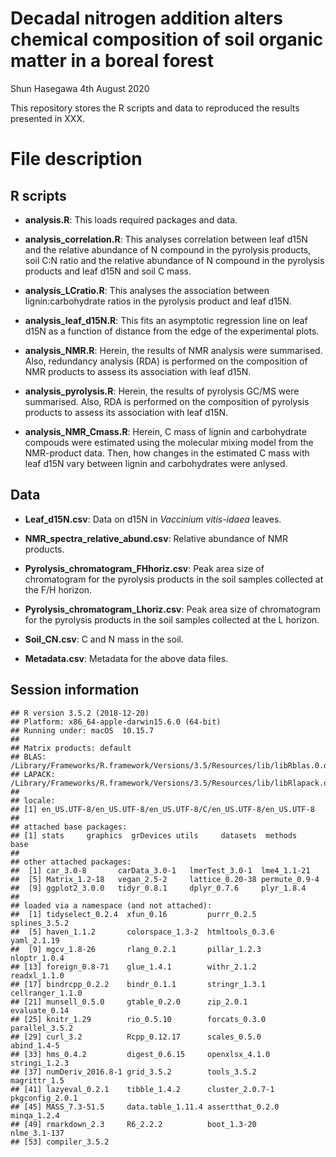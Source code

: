 Decadal nitrogen addition alters chemical composition of soil organic
matter in a boreal forest
================
Shun Hasegawa
4th August 2020

This repository stores the R scripts and data to reproduced the results
presented in XXX.

# File description

## R scripts

  - **analysis.R**: This loads required packages and data.

  - **analysis\_correlation.R**: This analyses correlation between leaf
    d15N and the relative abundance of N compound in the pyrolysis
    products, soil C:N ratio and the relative abundance of N compound in
    the pyrolysis products and leaf d15N and soil C mass.

  - **analysis\_LCratio.R**: This analyses the association between
    lignin:carbohydrate ratios in the pyrolysis product and leaf d15N.

  - **analysis\_leaf\_d15N.R**: This fits an asymptotic regression line
    on leaf d15N as a function of distance from the edge of the
    experimental plots.

  - **analysis\_NMR.R**: Herein, the results of NMR analysis were
    summarised. Also, redundancy analysis (RDA) is performed on the
    composition of NMR products to assess its association with leaf
    d15N.

  - **analysis\_pyrolysis.R**: Herein, the results of pyrolysis GC/MS
    were summarised. Also, RDA is performed on the composition of
    pyrolysis products to assess its association with leaf d15N.

  - **analysis\_NMR\_Cmass.R**: Herein, C mass of lignin and
    carbohydrate compouds were estimated using the molecular mixing
    model from the NMR-product data. Then, how changes in the estimated
    C mass with leaf d15N vary between lignin and carbohydrates were
    anlysed.

## Data

  - **Leaf\_d15N.csv**: Data on d15N in *Vaccinium vitis-idaea* leaves.

  - **NMR\_spectra\_relative\_abund.csv**: Relative abundance of NMR
    products.

  - **Pyrolysis\_chromatogram\_FHhoriz.csv**: Peak area size of
    chromatogram for the pyrolysis products in the soil samples
    collected at the F/H horizon.

  - **Pyrolysis\_chromatogram\_Lhoriz.csv**: Peak area size of
    chromatogram for the pyrolysis products in the soil samples
    collected at the L horizon.

  - **Soil\_CN.csv**: C and N mass in the soil.

  - **Metadata.csv**: Metadata for the above data files.

## Session information

    ## R version 3.5.2 (2018-12-20)
    ## Platform: x86_64-apple-darwin15.6.0 (64-bit)
    ## Running under: macOS  10.15.7
    ## 
    ## Matrix products: default
    ## BLAS: /Library/Frameworks/R.framework/Versions/3.5/Resources/lib/libRblas.0.dylib
    ## LAPACK: /Library/Frameworks/R.framework/Versions/3.5/Resources/lib/libRlapack.dylib
    ## 
    ## locale:
    ## [1] en_US.UTF-8/en_US.UTF-8/en_US.UTF-8/C/en_US.UTF-8/en_US.UTF-8
    ## 
    ## attached base packages:
    ## [1] stats     graphics  grDevices utils     datasets  methods   base     
    ## 
    ## other attached packages:
    ##  [1] car_3.0-8       carData_3.0-1   lmerTest_3.0-1  lme4_1.1-21    
    ##  [5] Matrix_1.2-18   vegan_2.5-2     lattice_0.20-38 permute_0.9-4  
    ##  [9] ggplot2_3.0.0   tidyr_0.8.1     dplyr_0.7.6     plyr_1.8.4     
    ## 
    ## loaded via a namespace (and not attached):
    ##  [1] tidyselect_0.2.4  xfun_0.16         purrr_0.2.5       splines_3.5.2    
    ##  [5] haven_1.1.2       colorspace_1.3-2  htmltools_0.3.6   yaml_2.1.19      
    ##  [9] mgcv_1.8-26       rlang_0.2.1       pillar_1.2.3      nloptr_1.0.4     
    ## [13] foreign_0.8-71    glue_1.4.1        withr_2.1.2       readxl_1.1.0     
    ## [17] bindrcpp_0.2.2    bindr_0.1.1       stringr_1.3.1     cellranger_1.1.0 
    ## [21] munsell_0.5.0     gtable_0.2.0      zip_2.0.1         evaluate_0.14    
    ## [25] knitr_1.29        rio_0.5.10        forcats_0.3.0     parallel_3.5.2   
    ## [29] curl_3.2          Rcpp_0.12.17      scales_0.5.0      abind_1.4-5      
    ## [33] hms_0.4.2         digest_0.6.15     openxlsx_4.1.0    stringi_1.2.3    
    ## [37] numDeriv_2016.8-1 grid_3.5.2        tools_3.5.2       magrittr_1.5     
    ## [41] lazyeval_0.2.1    tibble_1.4.2      cluster_2.0.7-1   pkgconfig_2.0.1  
    ## [45] MASS_7.3-51.5     data.table_1.11.4 assertthat_0.2.0  minqa_1.2.4      
    ## [49] rmarkdown_2.3     R6_2.2.2          boot_1.3-20       nlme_3.1-137     
    ## [53] compiler_3.5.2
